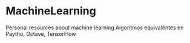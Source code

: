# MachineLearning
Personal resources about machine learning
Algoritmos equivalentes en Paytho, Octave, TensorFlow
